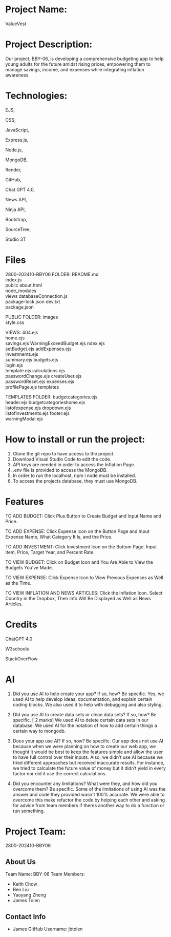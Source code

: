 # Project Name: 
ValueVest

# Project Description: 
Our project, BBY-06, is developing a comprehensive budgeting app to help young adults for the future amidst rising prices, empowering them to manage savings, income, and expenses while integrating inflation awareness.

# Technologies: 
EJS, 

CSS, 

JavaScript, 

Express.js, 

Node.js, 

MongoDB, 

Render, 

GitHub, 

Chat GPT 4.0, 

News API, 

Ninja API, 

Bootstrap, 

SourceTree,

Studio 3T

# Files
2800-202410-BBY06 FOLDER:
README.md		
index.js		
public
about.html		
node_modules		
views
databaseConnection.js	
package-lock.json
dev.txt			
package.json

PUBLIC FOLDER:
images		
style.css

VIEWS:
404.ejs			
home.ejs		
savings.ejs
WarningExceedBudget.ejs	
ndex.ejs		
setBudget.ejs
addExpenses.ejs		
investments.ejs		
summary.ejs
budgets.ejs		
login.ejs		
template.ejs
calculations.ejs	
passwordChange.ejs
createUser.ejs		
passwordReset.ejs
expenses.ejs		
profilePage.ejs
templates

TEMPLATES FOLDER:
budgetcategories.ejs		
header.ejs
budgetcategorieshome.ejs	
listofexpense.ejs
dropdown.ejs			
listofinvestments.ejs
footer.ejs			
warningModal.ejs

# How to install or run the project:
1. Clone the git repo to have access to the project.
2. Download Visual Studio Code to edit the code.
3. API keys are needed in order to access the Inflation Page.
4. .env file is provided to access the MongoDB.
5. In order to run the localhost, npm i node must be installed.
6. To access the projects database, they must use MongoDB.

# Features
TO ADD BUDGET: 
Click Plus Button to Create Budget and Input Name and Price.

TO ADD EXPENSE: 
Click Expense Icon on the Button Page and Input Expense Name, What Category It Is, and the Price.

TO ADD INVESTMENT: 
Click Investment Icon on the Bottom Page. Input Item, Price, Target Year, and Percent Rate.

TO VIEW BUDGET: 
Click on Budget Icon and You Are Able to View the Budgets You've Made.

TO VIEW EXPENSE: 
Click Expense Icon to View Previous Expenses as Well as the Time.

TO VIEW INFLATION AND NEWS ARTICLES: 
Click the Inflation Icon. Select Country in the Dropbox, Then Info Will Be Displayed as Well as News Articles.

# Credits
ChatGPT 4.0

W3schools

StackOverFlow


# AI
1. Did you use AI to help create your app? If so, how? Be specific. 
Yes, we used AI to help develop ideas, documentation, and explain certain coding blocks. We also used it to help with debugging and also styling. 

2. DId you use AI to create data sets or clean data sets? If so, how? Be specific. [ 2 marks]
We used AI to delete certain data sets in our database.
We used AI for the notation of how to add certain things a certain way to mongodb.

3. Does your app use AI? If so, how? Be specific. 
Our app does not use AI because when we were planning on how to create our web app, we thought it would be best to keep the features simple and allow the user to have full control over their inputs. Also, we didn't use AI because we tried different approaches but received inaccurate results. For instance, we tried to calculate the future value of money but it didn’t yield in every factor nor did it use the correct calculations.  

4. Did you encounter any limitations? What were they, and how did you overcome them? Be specific. 
Some of the limitations of using AI was the answer and code they provided wasn't 100% accurate. We were able to overcome this make refactor the code by helping each other and asking for advice from team members if theres another way to do a function or run something.


# Project Team:
2800-202410-BBY06

## About Us
Team Name: BBY-06
Team Members: 
- Keith Chow
- Ben Liu
- Yaoyang Zheng
- James Tolen

## Contact Info
- James GitHub Username: jbtolen